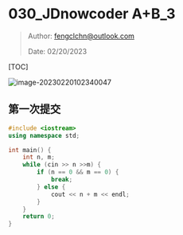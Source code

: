 # 030_JDnowcoder A+B_3

> Author: fengclchn@outlook.com
>
> Date: 02/20/2023

[TOC]

![image-20230220102340047](https://histone-obs.obs.cn-southwest-2.myhuaweicloud.com/noteImg/image-20230220102340047.png)

## 第一次提交

```c++
#include <iostream>
using namespace std;

int main() {
    int n, m;
    while (cin >> n >>m) {
        if (n == 0 && m == 0) {
            break;
        } else {
            cout << n + m << endl;
        }
    }
    return 0;
}
```

